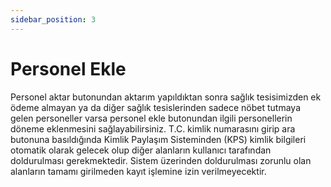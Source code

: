 ```yaml
---
sidebar_position: 3
---
```


# Personel Ekle

Personel aktar butonundan aktarım yapıldıktan sonra sağlık tesisimizden ek ödeme almayan ya da diğer sağlık tesislerinden sadece nöbet tutmaya gelen personeller varsa personel ekle butonundan ilgili personellerin döneme eklenmesini sağlayabilirsiniz. T.C. kimlik numarasını girip ara butonuna basıldığında Kimlik Paylaşım Sisteminden (KPS) kimlik bilgileri otomatik olarak gelecek olup diğer alanların kullanıcı tarafından doldurulması gerekmektedir. Sistem üzerinden doldurulması zorunlu olan alanların tamamı girilmeden kayıt işlemine izin verilmeyecektir.
